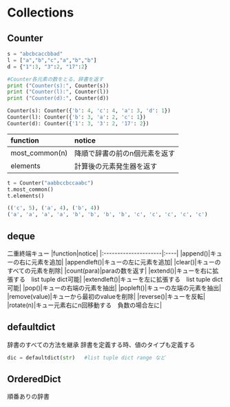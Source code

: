 # Collections
## Counter
```python
s = "abcbcaccbbad"
l = ["a","b","c","a","b","b"]
d = {"1":3, "3":2, "17":2}

#Counter各元素の数をとる、辞書を返す
print ("Counter(s):", Counter(s))
print ("Counter(l):", Counter(l))
print ("Counter(d):", Counter(d))
```
```python
Counter(s): Counter({'b': 4, 'c': 4, 'a': 3, 'd': 1})
Counter(l): Counter({'b': 3, 'a': 2, 'c': 1})
Counter(d): Counter({'1': 3, '3': 2, '17': 2})
```
|function|notice|
|:---- |:----|
|most_common(n)|降順で辞書の前のn個元素を返す|
|elements|計算後の元素発生器を返す|
```python
t = Counter("aabbccbccaabc")
t.most_common()
t.elements()
```
```python
(('c', 5), ('a', 4), ('b', 4))
('a', 'a', 'a', 'a', 'b', 'b', 'b', 'b', 'c', 'c', 'c', 'c', 'c')
```


## deque
二重終端キュー
|function|notice|
|:---------------------|:----|
|append()|キューの右に元素を追加|
|appendleft()|キューの左に元素を追加|
|clear()|キューのすべての元素を削除|
|count(para)|paraの数を返す|
|extend()|キューを右に拡張する　list tuple dict可能|
|extendleft()|キューを左に拡張する　list tuple dict可能|
|pop()|キューの右端の元素を抽出|
|popleft()|キューの左端の元素を抽出|
|remove(value)|キューから最初のvalueを削除|
|reverse()|キューを反転|
|rotate(n)|キュー元素右にn回移動する　負数の場合左に|

## defaultdict
辞書のすべての方法を継承
辞書を定義する時、値のタイプも定義する
```python
dic = defaultdict(str)   #list tuple dict range など
```
## OrderedDict

順番ありの辞書
